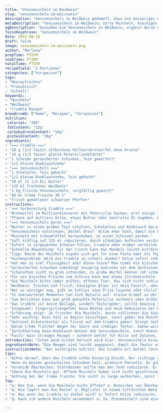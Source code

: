 ```yaml
---
title: "Venusmuscheln im Weißwein"
slug: "venusmuscheln-im-weisswein"
description: "Venusmuscheln in Weißwein gedämpft, dazu ein knuspriges Crumble aus Petersilie und Schinkenwürfeln. Abgewandelt mit geräuchertem Schinken anstelle von Bacon und Vollkornbrot statt Weißbrot. Aromatische Schalotten und Knoblauch bilden die Basis, während die Sauce mit Crème fraîche verfeinert wird. Das Crumble wird goldbraun und sorgt für Texturkontrast. Auf die Frische der Muscheln achten und offene Muscheln konsequent entfernen, um jeden Geschmack zu garantieren."
metaDescription: "Venusmuscheln im Weißwein; zarte Muscheln, knackiges Crumble und ein Hauch von Frische machen dieses Gericht zum Genuss."
ogDescription: "Genießen Sie Venusmuscheln in Weißwein, ergänzt durch ein knuspriges Crumble aus geräuchertem Schinken und Petersilie."
focusKeyphrase: "Venusmuscheln im Weißwein"
date: 2025-08-18
draft: false
image: venusmuscheln-im-weisswein.png
author: "Marlena"
prepTime: PT25M
cookTime: PT30M
totalTime: PT55M
recipeYield: "2 Portionen"
categories: ["Vorspeisen"]
tags:
- "Meeresfrüchte"
- "Französisch"
- "Schnell"
keywords:
- "Muscheln"
- "Weißwein"
- "Crumble Rezept"
breadcrumb: ["Home", "Recipes", "Vorspeisen"]
nutrition: 
 calories: "380"
 fatContent: "22g"
 carbohydrateContent: "18g"
 proteinContent: "30g"
ingredients:
- "=== Crumble ==="
- "30 g (1/2 Tasse) altbackene Vollkornbrotwürfel ohne Kruste"
- "15 g (1/2 Tasse) glatte Petersilienblätter"
- "1 Scheibe geräucherter Schinken, fein gewürfelt"
- "1/2 kleine Knoblauchzehe"
- "=== Venusmuscheln ==="
- "1 Schalotte, fein gehackt"
- "1/2 kleine Knoblauchzehe, fein gehackt"
- "20 ml (1 1/3 EL) Butter"
- "125 ml trockener Weißwein"
- "1 kg frische Venusmuscheln, sorgfältig geputzt"
- "60 ml Crème fraîche 30 %"
- "frisch gemahlener schwarzer Pfeffer"
instructions:
- "=== Vorbereitung Crumble ==="
- "Brotwürfel im Multizerkleinerer mit Petersilie hacken, erst einige Impulse geben, damit die Struktur grobkörnig bleibt. Geräucherten Schinken und den halben Knoblauch dazu, nochmal kurz, aber nicht zu fein. Idealerweise schmeckt man leicht die einzelnen Bestandteile heraus; zu fein wird matschig."
- "Pfanne auf mittlere Hitze, etwas Butter oder neutrales Öl zugeben. Die Mischung verteilt sich bald, dabei ständig umrühren; das Rösten bringt Aroma, wichtig ist goldgelbe Farbe, nicht zu dunkel. Rund 12 Minuten, je nach Herd, bis Brösel leicht knistern und trocknen. Vom Herd nehmen, auskühlen lassen, sonst wird es im Schalen später zu weich."
- "=== Venusmuscheln garen ==="
- "Butter in einem großen Topf erhitzen, Schalotten und Knoblauch darin andünsten, verglühen vermeiden. Sanft weich, Farbe kommt von süßer Milde, nicht braun. Sobald der Duft entfaltet, Wein zugießen, aufkochen. Die Säure im Weißwein löscht und hebt Geschmack hervor – kleine Bläschen, nicht lang köcheln, rund 1-2 Minuten."
- "Venusmuscheln einstreuen, Deckel drauf. Hitze eher hoch, damit die Dämpfe zügig Muscheln öffnen. Kontrollieren nach 5-7 Minuten, wenn der Topf mit flüssigkeitserhöhter Rauchsäule dicht bleibt. Geschlossene Muscheln sind verdächtig und müssen aussortiert werden."
- "Muscheln mit Schaumlöffel herausheben, in einer Schüssel parken."
- "Saft kräftig auf 125 ml reduzieren; durch ständiges Aufkochen verdichtet sich Aroma. Hitze höher stellen, auf dickere Konsistenz achten, das Röcheln und leichte Zischlaute zeigen den richtigen Punkt. Crème fraîche einrühren, Muscheln zurück in den Topf, nicht kochen lassen, sondern nur erwärmen. Pfeffern. Achtung mit Salz; Muscheln geben oft genug."
- "Sofort in vorgewärmte Schalen füllen, Crumble oben drüber verteilen; die Temperatureile erzeugen einen Ansprungeffekt – knusprig auf warm und saftig."
- "Schnelle Abwandlung: Für den Crunch kann man Mandeln leicht mitrösten oder statt Petersilie frischen Kerbel verwenden. Wer keinen Schinken zur Hand hat, nimmt ein Stück Pancetta, es gibt Wärme ohne Raucharoma."
- "Tipp: Reste der Muscheln eignen sich gut für eine Pasta oder als Topping auf Salat – nicht wegwerfen, nur gut kühlen."
- "Küchenproblem: Wird das Crumble zu schnell dunkel? Hitze sofort reduzieren und öfter rühren. Brotwürfel am besten vorher in kleine Vierecke schneiden und einheitlich, sonst wird die Röstung ungleich."
- "Hat man zu viel Flüssigkeit oder dünne Sauce? Man nimmt ein bisschen kalte Speisestärke, zieht mit wenig Wasser an, rührt ein und kocht kurz auf, das bindet, ohne Geschmack zu dominieren."
- "Geräucherten Schinken unbedingt knusprig anbraten vor dem Zerkleinern, das gibt diese kleine salzige Explosion, die man sonst vermisst."
- "Schalotten nicht zu grob schneiden, zu große Würfel können roh schmecken. Geduld zahlt sich hier aus, die Zwiebelschichten müssen weich und süß sein."
- "Für ein bisschen Frische zum Schluss kann man etwas Zitronenschale (Bio) reiben, zusammen mit dem Crumble, bringt Frische und hebt Farbe."
- "Die Muscheln bitte immer prüfen; offenes Tier, das sich nicht schließt beim Antippen, gehört weg. Gesundheit geht vor, das wirkt sich auch auf den Geschmack aus."
- "Weißwein: Trocken und frisch, Sauvignon Blanc ist mein Favorit, aber ein trockener Riesling kann auch wunderbar sein."
- "Wer es würziger mag, gibt am Schluss eine Prise Cayenne oder Chiliflocken ins Crumble, das macht die Textur lebendig."
- "In unerwarteten Momenten tun sich Details auf: kleine Krümel in der Sauce – meist von zu grob gehacktem Knoblauch. Lieber klein und fein, damit kein überwältigender Bei-Geschmack."
- "Zum Anrichten kann man grob gehackte Petersilie nochmals oben drüber streuen für Farbe und Frische."
- "Das Crumble ist keine Beilage, sondern Texturgeber; sollte knackig sein, sonst verliert es seinen Reiz."
- "Insgesamt: Fingerspitzengefühl beim Rösten und beim Reduzieren der Flüssigkeit, weniger Zeiten als Gefühl für Farbe und Konsistenz."
- "Erfahrung zeigt: Je frischer die Muscheln, desto schlichter die Sauce. Gute Produkte mögen kurze und respektvolle Behandlung ohne Übertreiben."
- "Sehr wichtig: Kein Salz zu Beginn hinzufügen, sonst geben die Muscheln zu viel Wasser und die Sauce wird dünn."
- "Optional Kräuterbutter als Finish auf dem Crumble geben: bringt nochmals Schmelz und Geschmackstiefe, vorsichtig dosieren."
- "Warum Crème fraîche? Wegen der Säure und cremiger Textur, Sahne wird schnell flüssig und lasch."
- "Zurückhaltung beim Knoblauch betont die Venussmuscheln, sonst dominiert es zu stark."
- "Fazit: kein strenges Rezept – sondern Gefühl für Hitze und Zutaten, die Natur und Techniken respektieren."
introduction: "Schon beim ersten Versuch wird klar: Venusmuscheln brauchen genau die richtige Behandlung. Zu lang gedünstet, zäh und leer im Geschmack; zu kurz, und sie öffnen sich nicht. Weißwein gibt diese feine Säure, die ich sonst selten in Meeresfrüchten finde. Das Crumble besteht aus altbackenem Vollkornbrot, das diesen herzhaften Knusperkontrast liefert. Ursprünglich mit Bacon, hab ich auf geräucherten Schinken umgestellt – das Aroma bleibt rauchig, aber eleganter. Kräuter müssen frisch und fein gehackt sein, alles andere wird zu grob oder matschig, die Textur leidet. Das Zusammenspiel von süßlichem Weißwein, cremiger Sauce und knusprigem Topping ist spannend, aber absolut kein Parallelwerk. Viel mehr eine Sache von Augen, Ohren und Nase, die das Timing bestimmen."
ingredientsNote: "Die Mengen sind leicht angepasst, damit die Textur und Geschmack sich besser balancieren. Vollkornbrot bringt mehr Geschmack als Weißbrot, ist aber robuster im Rösten. Geräucherter Schinken ersetzt den Bacon, weil er weniger Fett hat und trotzdem tolle Würze gibt. Petersilie sollte frisch und knackig sein, am besten aus dem Garten. Knoblauch nie zu grob oder im Ganzen verwenden, sonst wird der Geschmack zu dominant. Statt Schalotten kann man milde Frühlingszwiebeln nehmen, zieht aber etwas mehr Wasser. Weißwein trocken und nicht zu aromatisch, sonst stiehlt er den Muscheln die Show. Crème fraîche mit 30 Prozent Fett verleiht Cremigkeit, Sahne ist zu flüssig und gibt keine schöne Bindung. Für den Fall, dass keine Muscheln frisch sind, können Miesmuscheln als Alternative funktionieren, aber weniger zart und aromatisch. Nicht sparen bei der Butter; sie hilft, Geschmack zu tragen und die Sauce samtig zu machen."
instructionsNote: "Der wichtigste Schritt: das Crumble mit Gefühl rösten. Es darf nicht zu braun werden, sonst bitter. Mehrfach umrühren, Hitze nie zu hoch. Die Muscheln nicht ohne Deckel dämpfen, sonst fehlt der aromatische Dampf. Beobachte das Öffnen der Muscheln, ganz geschlossen nicht verwenden. Den Fond reduzieren, bis er gut duftet und leicht sirupartig ist, das ist die halbe Miete. Crème fraîche zum Schluss einrühren, nicht kochen, sonst trennt sie sich. Vor dem Servieren pfeffern; Salz selten notwendig, da Muscheln salzig sind. Das Anrichten hübsch machen, das Auge isst mit – heiße Schalen, die Knusprigkeit erhält man sonst schwer. Experimentieren mit Kräutern als Finish – Zitronenzesten oder fein geriebener Meerrettich verleihen einen frischen Kontrast. Reste sehr gut in Pastagerichten oder Aufläufen weitervermutzen."
tips:
- "Achte darauf, dass das Crumble schön knusprig bleibt. Der richtige Zeitpunkt ist wichtig. Röstzeit nicht vernachlässigen. Manchmal braucht es mehr als gedacht."
- "Wenn du keinen geräucherten Schinken hast, probiere Pancetta. Es gibt einen anderen, aber geschmackvollen Kick. Funktioniert gut und ist schneller verfügbar."
- "Vermeide Überkochen: Stattdessen sollte man den fond reduzieren. Er wird dicker und aromatischer, darauf achten, leicht blubbern. Ein Zeichen für den perfekten Geschmack."
- "Check die Muscheln gut. Offene Muscheln haben sich nicht geschlossen. Weg damit. Du willst doch keine Kompromisse beim Geschmack machen."
- "Achtung bei der Crème fraîche. Sie nicht zu lange aufkochen, sonst trennt sie sich. Rühr vorsichtig ein, damit sie bleibt, was sie soll: cremig."
faq:
- "q: Was tun, wenn die Muscheln nicht öffnen? a: Anzeichen von Überkochen. Hitze reduzieren und Geduld haben. Oft braucht es etwas mehr Zeit, aber das Ergebnis lohnt sich."
- "q: Wie lagert man die Reste? a: Möglichst in einem luftdichten Behälter. Kühl aufbewahren. Spätestens am nächsten Tag verwerten, zum Beispiel in einer Pasta."
- "q: Was wenn das Crumble zu dunkel wird? a: Sofort Hitze reduzieren, öfter rühren. Umrühren, um eine gleichmäßige Röstung zu erreichen. Wichtig für den Geschmack."
- "q: Kann ich andere Muscheln verwenden? a: Ja, Miesmuscheln sind eine Option. Weniger zart, aber annehmbar. Aufmerksamkeit auf die Frische legen, verringerte Qualität spüren."

---
```

